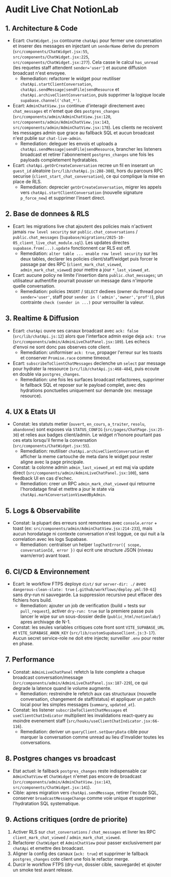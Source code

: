 # Audit Live Chat NotionLab

## 1. Architecture & Code
- Ecart: `ChatWidget.jsx` contourne `chatApi` pour fermer une conversation et inserer des messages en injectant un `senderName` derive du prenom (`src/components/ChatWidget.jsx:55`, `src/components/ChatWidget.jsx:225`, `src/components/ChatWidget.jsx:277`). Cela casse le calcul `has_unread` (les requetes staff attendent `sender='user'`) et aucune diffusion broadcast n'est envoyee.
  - Remediation: refactorer le widget pour reutiliser `chatApi.startClientConversation`, `chatApi.sendMessage|sendFile|sendResource` et `chatApi.archiveClientConversation`, puis supprimer la logique locale `supabase.channel('chat_*')`.
- Ecart: `AdminChatView.jsx` continue d'interagir directement avec `chat_messages` et n'emet que des `postgres_changes` (`src/components/admin/AdminChatView.jsx:120`, `src/components/admin/AdminChatView.jsx:143`, `src/components/admin/AdminChatView.jsx:178`). Les clients ne recoivent les messages admin que grace au fallback SQL et aucun broadcast n'est publie sur `chat-live-admin`.
  - Remediation: deleguer les envois et uploads a `chatApi.sendMessage|sendFile|sendResource`, brancher les listeners broadcast et retirer l'abonnement `postgres_changes` une fois les payloads completement hydratables.
- Ecart: `chatApi.getOrCreateConversation` recree un fil en inserant un `guest_id` aleatoire (`src/lib/chatApi.js:288-308`), hors du parcours RPC securise (`client_start_chat_conversation`), ce qui complique la mise en place de RLS.
  - Remediation: deprecier `getOrCreateConversation`, migrer les appels vers `chatApi.startClientConversation` (nouvelle signature `p_force_new`) et supprimer l'insert direct.

## 2. Base de donnees & RLS
- Ecart: les migrations live chat ajoutent des policies mais n'activent jamais `row level security` sur `public.chat_conversations` / `public.chat_messages` (`Supabase/migrations/2025-10-05_client_live_chat_module.sql`). Les updates directes `supabase.from(...).update` fonctionnent car RLS est off.
  - Remediation: `alter table ... enable row level security` sur les deux tables, declarer les policies client/staff/widget puis forcer le passage par des RPC (`client_mark_chat_viewed`, `admin_mark_chat_viewed`) pour mettre a jour `*_last_viewed_at`.
- Ecart: aucune policy ne limite l'insertion dans `public.chat_messages`; un utilisateur authentifie pourrait pousser un message dans n'importe quelle conversation.
  - Remediation: policies `INSERT` / `SELECT` dediees (owner du thread pour `sender='user'`, staff pour `sender in ('admin','owner','prof')`), plus contrainte `check (sender in ...)` pour verrouiller la valeur.

## 3. Realtime & Diffusion
- Ecart: `chatApi` ouvre ses canaux broadcast avec `ack: false` (`src/lib/chatApi.js:12`) alors que l'interface admin exige deja `ack: true` (`src/components/admin/AdminLiveChatPanel.jsx:189`). Les echecs d'envoi ne sont donc pas observes cote client.
  - Remediation: uniformiser `ack: true`, propager l'erreur sur les toasts et conserver `Promise.race` comme timeout.
- Ecart: `subscribeToClientChatMessages` declenche un `select` par message pour hydrater la ressource (`src/lib/chatApi.js:468-484`), puis ecoute en double via `postgres_changes`.
  - Remediation: une fois les surfaces broadcast refactorees, supprimer le fallback SQL et reposer sur le payload complet, avec des hydrations ponctuelles uniquement sur demande (ex: message resource).

## 4. UX & Etats UI
- Constat: les statuts metier (`ouvert`, `en_cours`, `a_traiter`, `resolu`, `abandonne`) sont exposes via `STATUS_CONFIG` (`src/pages/ChatPage.jsx:25-30`) et relies aux badges client/admin. Le widget n'honore pourtant pas ces etats lorsqu'il ferme la conversation (`src/components/ChatWidget.jsx:55`).
  - Remediation: reutiliser `chatApi.archiveClientConversation` et afficher la meme cartouche de meta dans le widget pour rester aligne avec la page principale.
- Constat: la colonne admin `admin_last_viewed_at` est maj via update direct (`src/components/admin/AdminLiveChatPanel.jsx:100`), sans feedback UI en cas d'echec.
  - Remediation: creer un RPC `admin_mark_chat_viewed` qui retourne l'horodatage final et mettre a jour le state via `chatApi.markConversationViewedByAdmin`.

## 5. Logs & Observabilite
- Constat: la plupart des erreurs sont remontees avec `console.error` + toast (ex: `src/components/admin/AdminChatView.jsx:214-233`), mais aucun horodatage ni contexte conversation n'est loggue, ce qui nuit a la correlation avec les logs Supabase.
  - Remediation: centraliser un helper `logChatError({ scope, conversationId, error })` qui ecrit une structure JSON (niveau warn/error) avant toast.

## 6. CI/CD & Environnement
- Ecart: le workflow FTPS deploye `dist/` sur `server-dir: ./` avec `dangerous-clean-slate: true` (`.github/workflows/deploy.yml:59-61`) sans dry-run ni sauvegarde. La suppression recursive peut effacer des fichiers hors build.
  - Remediation: ajouter un job de verification (build + tests sur `pull_request`), activer `dry-run: true` sur la premiere passe puis lancer le wipe sur un sous-dossier dedie (`public_html/notionlab/`) apres archivage de N-1.
- Constat: les seules variables critiques cote front sont `VITE_SUPABASE_URL` et `VITE_SUPABASE_ANON_KEY` (`src/lib/customSupabaseClient.js:3-17`). Aucun secret service-role ne doit etre injecte; surveiller `.env` pour rester en phase.

## 7. Performance
- Constat: `AdminLiveChatPanel` refetch la liste complete a chaque broadcast conversation/message (`src/components/admin/AdminLiveChatPanel.jsx:187-229`), ce qui degrade la latence quand le volume augmente.
  - Remediation: restreindre le refetch aux cas structuraux (nouvelle conversation, changement de staff/status) et appliquer un patch local pour les simples messages (`summary`, `updated_at`).
- Constat: les listener `subscribeToClientChatMessages` et `useClientChatIndicator` multiplient les invalidations react-query au moindre evenement staff (`src/hooks/useClientChatIndicator.jsx:66-116`).
  - Remediation: deriver un `queryClient.setQueryData` cible pour marquer la conversation comme unread au lieu d'invalider toutes les conversations.

## 8. Postgres changes vs broadcast
- Etat actuel: le fallback `postgres_changes` reste indispensable car `AdminChatView` et `ChatWidget` n'emet pas encore de broadcast (`src/components/admin/AdminChatView.jsx:143`, `src/components/ChatWidget.jsx:141`).
- Cible: apres migration vers `chatApi.sendMessage`, retirer l'ecoute SQL, conserver `broadcastMessageChange` comme voie unique et supprimer l'hydratation SQL systematique.

## 9. Actions critiques (ordre de priorite)
1. Activer RLS sur `chat_conversations` / `chat_messages` et livrer les RPC `client_mark_chat_viewed` / `admin_mark_chat_viewed`.
2. Refactorer `ChatWidget` et `AdminChatView` pour passer exclusivement par `chatApi` et emettre des broadcast.
3. Aligner la config des canaux (`ack: true`) et supprimer le fallback `postgres_changes` cote client une fois le refactor merge.
4. Durcir le workflow FTPS (dry-run, dossier cible, sauvegarde) et ajouter un smoke test avant release.
